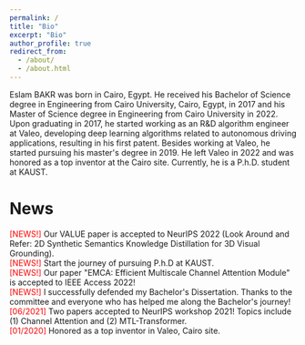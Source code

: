 ```yaml
---
permalink: /
title: "Bio"
excerpt: "Bio"
author_profile: true
redirect_from: 
  - /about/
  - /about.html
---
```



Eslam BAKR was born in Cairo, Egypt. He received his Bachelor of Science degree in Engineering from Cairo University, Cairo, Egypt, in 2017 and his Master of Science degree in Engineering from Cairo University in 2022. Upon graduating in 2017, he started working as an R&D algorithm engineer at Valeo, developing deep learning algorithms related to autonomous driving applications, resulting in his first patent. Besides working at Valeo, he started pursuing his master's degree in 2019. He left Valeo in 2022 and was honored as a top inventor at the Cairo site. Currently, he is a P.h.D. student at KAUST.


# News 

<span style="color: red;">[NEWS!]</span> Our VALUE paper is accepted to NeurIPS 2022 (Look Around and Refer: 2D Synthetic Semantics Knowledge Distillation for 3D Visual Grounding).  
<span style="color: red;">[NEWS!]</span> Start the journey of pursuing P.h.D at KAUST.  
<span style="color: red;">[NEWS!]</span> Our paper "EMCA: Efficient Multiscale Channel Attention Module" is accepted to IEEE Access 2022!  
<span style="color: red;">[NEWS!]</span> I successfully defended my Bachelor's Dissertation. Thanks to the committee and everyone who has helped me along the Bachelor's journey!  
<span style="color: red;">[06/2021]</span> Two papers accepted to NeurIPS workshop 2021! Topics include (1) Channel Attention and (2) MTL-Transformer.  
<span style="color: red;">[01/2020]</span> Honored as a top inventor in Valeo, Cairo site.
